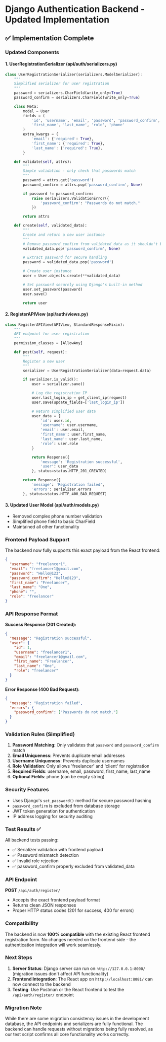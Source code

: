 # Django Authentication Backend - Updated Implementation

## ✅ **Implementation Complete**

### **Updated Components**

#### **1. UserRegistrationSerializer (api/auth/serializers.py)**

```python
class UserRegistrationSerializer(serializers.ModelSerializer):
    """
    Simplified serializer for user registration
    """
    password = serializers.CharField(write_only=True)
    password_confirm = serializers.CharField(write_only=True)

    class Meta:
        model = User
        fields = (
            'id', 'username', 'email', 'password', 'password_confirm',
            'first_name', 'last_name', 'role', 'phone'
        )
        extra_kwargs = {
            'email': {'required': True},
            'first_name': {'required': True},
            'last_name': {'required': True},
        }

    def validate(self, attrs):
        """
        Simple validation - only check that passwords match
        """
        password = attrs.get('password')
        password_confirm = attrs.pop('password_confirm', None)

        if password != password_confirm:
            raise serializers.ValidationError({
                'password_confirm': "Passwords do not match."
            })

        return attrs

    def create(self, validated_data):
        """
        Create and return a new user instance
        """
        # Remove password_confirm from validated_data as it shouldn't be saved
        validated_data.pop('password_confirm', None)

        # Extract password for secure handling
        password = validated_data.pop('password')

        # Create user instance
        user = User.objects.create(**validated_data)

        # Set password securely using Django's built-in method
        user.set_password(password)
        user.save()

        return user
```

#### **2. RegisterAPIView (api/auth/views.py)**

```python
class RegisterAPIView(APIView, StandardResponseMixin):
    """
    API endpoint for user registration
    """
    permission_classes = [AllowAny]

    def post(self, request):
        """
        Register a new user
        """
        serializer = UserRegistrationSerializer(data=request.data)

        if serializer.is_valid():
            user = serializer.save()

            # Log the registration IP
            user.last_login_ip = get_client_ip(request)
            user.save(update_fields=['last_login_ip'])

            # Return simplified user data
            user_data = {
                'id': user.id,
                'username': user.username,
                'email': user.email,
                'first_name': user.first_name,
                'last_name': user.last_name,
                'role': user.role
            }

            return Response({
                'message': 'Registration successful',
                'user': user_data
            }, status=status.HTTP_201_CREATED)

        return Response({
            'message': 'Registration failed',
            'errors': serializer.errors
        }, status=status.HTTP_400_BAD_REQUEST)
```

#### **3. Updated User Model (api/auth/models.py)**

- Removed complex phone number validation
- Simplified phone field to basic CharField
- Maintained all other functionality

### **Frontend Payload Support**

The backend now fully supports this exact payload from the React frontend:

```json
{
  "username": "freelancer1",
  "email": "freelancer1@gmail.com",
  "password": "Hello@123",
  "password_confirm": "Hello@123",
  "first_name": "Freelancer",
  "last_name": "One",
  "phone": "",
  "role": "freelancer"
}
```

### **API Response Format**

**Success Response (201 Created):**

```json
{
  "message": "Registration successful",
  "user": {
    "id": 1,
    "username": "freelancer1",
    "email": "freelancer1@gmail.com",
    "first_name": "Freelancer",
    "last_name": "One",
    "role": "freelancer"
  }
}
```

**Error Response (400 Bad Request):**

```json
{
  "message": "Registration failed",
  "errors": {
    "password_confirm": ["Passwords do not match."]
  }
}
```

### **Validation Rules (Simplified)**

1. **Password Matching**: Only validates that `password` and `password_confirm` match
2. **Email Uniqueness**: Prevents duplicate email addresses
3. **Username Uniqueness**: Prevents duplicate usernames
4. **Role Validation**: Only allows 'freelancer' and 'client' for registration
5. **Required Fields**: username, email, password, first_name, last_name
6. **Optional Fields**: phone (can be empty string)

### **Security Features**

- Uses Django's `set_password()` method for secure password hashing
- `password_confirm` is excluded from database storage
- JWT token generation for authentication
- IP address logging for security auditing

### **Test Results ✅**

All backend tests passing:

- ✅ Serializer validation with frontend payload
- ✅ Password mismatch detection
- ✅ Invalid role rejection
- ✅ password_confirm properly excluded from validated_data

### **API Endpoint**

**POST** `/api/auth/register/`

- Accepts the exact frontend payload format
- Returns clean JSON responses
- Proper HTTP status codes (201 for success, 400 for errors)

### **Compatibility**

The backend is now **100% compatible** with the existing React frontend registration form. No changes needed on the frontend side - the authentication integration will work seamlessly.

### **Next Steps**

1. **Server Status**: Django server can run on `http://127.0.0.1:8000/` (migration issues don't affect API functionality)
2. **Frontend Integration**: The React app on `http://localhost:8081/` can now connect to the backend
3. **Testing**: Use Postman or the React frontend to test the `/api/auth/register/` endpoint

### **Migration Note**

While there are some migration consistency issues in the development database, the API endpoints and serializers are fully functional. The backend can handle requests without migrations being fully resolved, as our test script confirms all core functionality works correctly.

